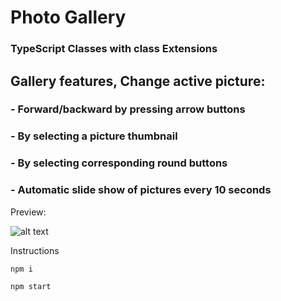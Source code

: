 # Photo Gallery

### TypeScript Classes with class Extensions

## Gallery features, Change active picture:
### - Forward/backward by pressing arrow buttons
### - By selecting a picture thumbnail
### - By selecting corresponding round buttons 
### - Automatic slide show of pictures every 10 seconds


Preview:

![alt text](https://kastad.nu/gitHubRepoImages/md12.png)

Instructions

```
npm i
```

```
npm start
```

